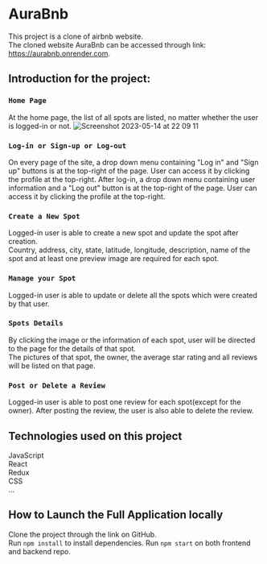 
# AuraBnb

This project is a clone of airbnb website.\
The cloned website AuraBnb can be accessed through link: https://aurabnb.onrender.com.


## Introduction for the project:

### `Home Page`

At the home page, the list of all spots are listed, no matter whether the user is logged-in or not.
![Screenshot 2023-05-14 at 22 09 11](https://github.com/JENLIU2023/API-project/assets/123348326/c44110ee-4e8d-4c14-a0bf-af554cd7ae51)


### `Log-in or Sign-up or Log-out`

On every page of the site, a drop down menu containing "Log in" and "Sign up" buttons is at the top-right of the page. User can access it by clicking the profile at the top-right.
After log-in, a drop down menu containing user information and a "Log out" button is at the top-right of the page. User can access it by clicking the profile at the top-right.

### `Create a New Spot`

Logged-in user is able to create a new spot and update the spot after creation.\
Country, address, city, state, latitude, longitude, description, name of the spot and at least one preview image are required for each spot.

### `Manage your Spot`

Logged-in user is able to update or delete all the spots which were created by that user.

### `Spots Details`

By clicking the image or the information of each spot, user will be directed to the page for the details of that spot.\
The pictures of that spot, the owner, the average star rating and all reviews will be listed on that page.

### `Post or Delete a Review`

Logged-in user is able to post one review for each spot(except for the owner). After posting the review, the user is also able to delete the review.

## Technologies used on this project

JavaScript\
React\
Redux\
CSS\
...

## How to Launch the Full Application locally

Clone the project through the link on GitHub.\
Run `npm install` to install dependencies. Run `npm start` on both frontend and backend repo.
